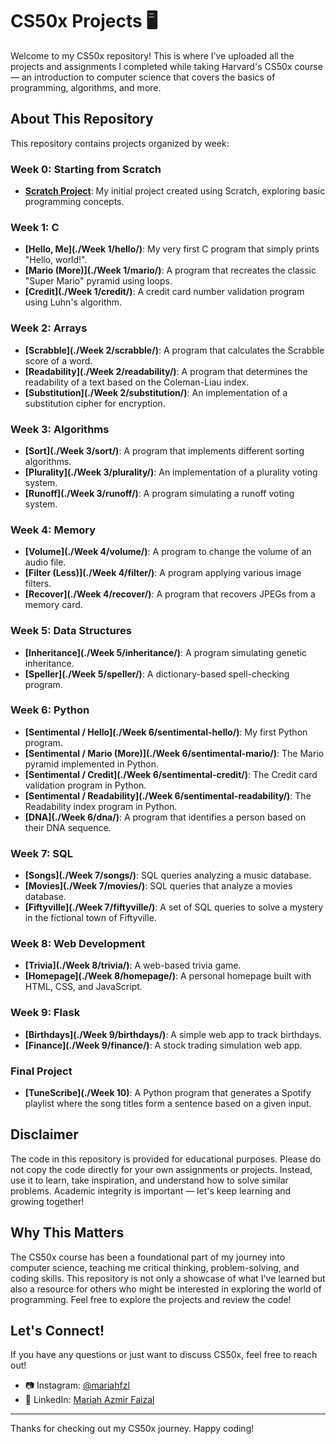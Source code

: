# CS50x Projects 🖥️

Welcome to my CS50x repository! This is where I’ve uploaded all the projects and assignments I completed while taking Harvard's CS50x course — an introduction to computer science that covers the basics of programming, algorithms, and more.

## About This Repository

This repository contains projects organized by week:

### Week 0: Starting from Scratch
- **[Scratch Project](./Week%200)**: My initial project created using Scratch, exploring basic programming concepts.

### Week 1: C
- **[Hello, Me](./Week 1/hello/)**: My very first C program that simply prints "Hello, world!".
- **[Mario (More)](./Week 1/mario/)**: A program that recreates the classic "Super Mario" pyramid using loops.
- **[Credit](./Week 1/credit/)**: A credit card number validation program using Luhn's algorithm.

### Week 2: Arrays
- **[Scrabble](./Week 2/scrabble/)**: A program that calculates the Scrabble score of a word.
- **[Readability](./Week 2/readability/)**: A program that determines the readability of a text based on the Coleman-Liau index.
- **[Substitution](./Week 2/substitution/)**: An implementation of a substitution cipher for encryption.

### Week 3: Algorithms
- **[Sort](./Week 3/sort/)**: A program that implements different sorting algorithms.
- **[Plurality](./Week 3/plurality/)**: An implementation of a plurality voting system.
- **[Runoff](./Week 3/runoff/)**: A program simulating a runoff voting system.

### Week 4: Memory
- **[Volume](./Week 4/volume/)**: A program to change the volume of an audio file.
- **[Filter (Less)](./Week 4/filter/)**: A program applying various image filters.
- **[Recover](./Week 4/recover/)**: A program that recovers JPEGs from a memory card.

### Week 5: Data Structures
- **[Inheritance](./Week 5/inheritance/)**: A program simulating genetic inheritance.
- **[Speller](./Week 5/speller/)**: A dictionary-based spell-checking program.

### Week 6: Python
- **[Sentimental / Hello](./Week 6/sentimental-hello/)**: My first Python program.
- **[Sentimental / Mario (More)](./Week 6/sentimental-mario/)**: The Mario pyramid implemented in Python.
- **[Sentimental / Credit](./Week 6/sentimental-credit/)**: The Credit card validation program in Python.
- **[Sentimental / Readability](./Week 6/sentimental-readability/)**: The Readability index program in Python.
- **[DNA](./Week 6/dna/)**: A program that identifies a person based on their DNA sequence.

### Week 7: SQL
- **[Songs](./Week 7/songs/)**: SQL queries analyzing a music database.
- **[Movies](./Week 7/movies/)**: SQL queries that analyze a movies database.
- **[Fiftyville](./Week 7/fiftyville/)**: A set of SQL queries to solve a mystery in the fictional town of Fiftyville.

### Week 8: Web Development
- **[Trivia](./Week 8/trivia/)**: A web-based trivia game.
- **[Homepage](./Week 8/homepage/)**: A personal homepage built with HTML, CSS, and JavaScript.

### Week 9: Flask
- **[Birthdays](./Week 9/birthdays/)**: A simple web app to track birthdays.
- **[Finance](./Week 9/finance/)**: A stock trading simulation web app.

### Final Project
- **[TuneScribe](./Week 10)**: A Python program that generates a Spotify playlist where the song titles form a sentence based on a given input.

## Disclaimer

The code in this repository is provided for educational purposes. Please do not copy the code directly for your own assignments or projects. Instead, use it to learn, take inspiration, and understand how to solve similar problems. Academic integrity is important — let's keep learning and growing together!

## Why This Matters

The CS50x course has been a foundational part of my journey into computer science, teaching me critical thinking, problem-solving, and coding skills. This repository is not only a showcase of what I've learned but also a resource for others who might be interested in exploring the world of programming. Feel free to explore the projects and review the code! 

## Let's Connect!

If you have any questions or just want to discuss CS50x, feel free to reach out!

- 📷 Instagram: [@mariahfzl](https://www.instagram.com/mariahfzl/)
- 💼 LinkedIn: [Mariah Azmir Faizal](https://www.linkedin.com/in/mariah-azmir-faizal/)

---

Thanks for checking out my CS50x journey. Happy coding!
